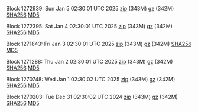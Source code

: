 Block 1272939: Sun Jan  5 02:30:01 UTC 2025 [zip](https://files.01coin.io/mainnet/2025-01-05/bootstrap.dat.zip) (343M) [gz](https://files.01coin.io/mainnet/2025-01-05/bootstrap.dat.tar.gz) (342M) [SHA256](https://files.01coin.io/mainnet/2025-01-05/sha256.txt) [MD5](https://files.01coin.io/mainnet/2025-01-05/md5.txt)

Block 1272395: Sat Jan  4 02:30:01 UTC 2025 [zip](https://files.01coin.io/mainnet/2025-01-04/bootstrap.dat.zip) (343M) [gz](https://files.01coin.io/mainnet/2025-01-04/bootstrap.dat.tar.gz) (342M) [SHA256](https://files.01coin.io/mainnet/2025-01-04/sha256.txt) [MD5](https://files.01coin.io/mainnet/2025-01-04/md5.txt)

Block 1271843: Fri Jan  3 02:30:01 UTC 2025 [zip](https://files.01coin.io/mainnet/2025-01-03/bootstrap.dat.zip) (343M) [gz](https://files.01coin.io/mainnet/2025-01-03/bootstrap.dat.tar.gz) (342M) [SHA256](https://files.01coin.io/mainnet/2025-01-03/sha256.txt) [MD5](https://files.01coin.io/mainnet/2025-01-03/md5.txt)

Block 1271288: Thu Jan  2 02:30:01 UTC 2025 [zip](https://files.01coin.io/mainnet/2025-01-02/bootstrap.dat.zip) (343M) [gz](https://files.01coin.io/mainnet/2025-01-02/bootstrap.dat.tar.gz) (342M) [SHA256](https://files.01coin.io/mainnet/2025-01-02/sha256.txt) [MD5](https://files.01coin.io/mainnet/2025-01-02/md5.txt)

Block 1270748: Wed Jan  1 02:30:02 UTC 2025 [zip](https://files.01coin.io/mainnet/2025-01-01/bootstrap.dat.zip) (343M) [gz](https://files.01coin.io/mainnet/2025-01-01/bootstrap.dat.tar.gz) (342M) [SHA256](https://files.01coin.io/mainnet/2025-01-01/sha256.txt) [MD5](https://files.01coin.io/mainnet/2025-01-01/md5.txt)

Block 1270203: Tue Dec 31 02:30:02 UTC 2024 [zip](https://files.01coin.io/mainnet/2024-12-31/bootstrap.dat.zip) (343M) [gz](https://files.01coin.io/mainnet/2024-12-31/bootstrap.dat.tar.gz) (342M) [SHA256](https://files.01coin.io/mainnet/2024-12-31/sha256.txt) [MD5](https://files.01coin.io/mainnet/2024-12-31/md5.txt)
